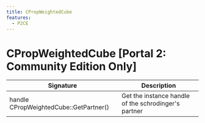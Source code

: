 ```yaml
---
title: CPropWeightedCube
features:
  - P2CE
---
```


# CPropWeightedCube [Portal 2: Community Edition Only]

|Signature|Description|
|---|---|
| handle CPropWeightedCube::GetPartner() | Get the instance handle of the schrodinger's partner | 

